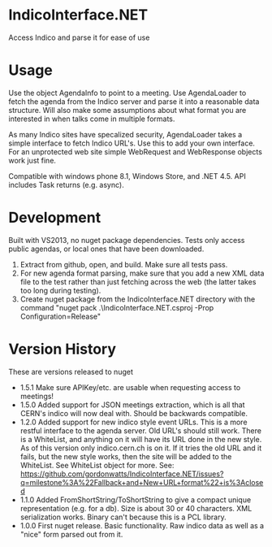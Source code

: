IndicoInterface.NET
===================

Access Indico and parse it for ease of use

Usage
=====

Use the object AgendaInfo to point to a meeting. Use AgendaLoader to fetch the agenda from the Indico server
and parse it into a reasonable data structure. Will also make some assumptions about what format you are interested
in when talks come in multiple formats.

As many Indico sites have specalized security, AgendaLoader takes a simple interface to fetch Indico URL's.
Use this to add your own interface. For an unprotected web site simple WebRequest and WebResponse objects work
just fine.

Compatible with windows phone 8.1, Windows Store, and .NET 4.5. API includes Task returns (e.g. async).

Development
===========

Built with VS2013, no nuget package dependencies. Tests only access public agendas, or local ones that have been
downloaded.

1. Extract from github, open, and build. Make sure all tests pass.
2. For new agenda format parsing, make sure that you add a new XML data file to the test rather than just fetching
   across the web (the latter takes too long during testing).
3. Create nuget package from the IndicoInterface.NET directory with the command
   "nuget pack .\IndicoInterface.NET.csproj -Prop Configuration=Release"

Version History
===============
These are versions released to nuget

* 1.5.1 Make sure APIKey/etc. are usable when requesting access to meetings!
* 1.5.0 Added support for JSON meetings extraction, which is all that CERN's indico will now deal with. Should
        be backwards compatible.
* 1.2.0   Added support for new indico style event URLs. This is a more restful interface to the agenda server.
        Old URL's should still work. There is a WhiteList, and anything on it will have its URL done in the new
		style. As of this version only indico.cern.ch is on it. If it tries the old URL and it fails, but the new
		style works, then the site will be added to the WhiteList. See WhiteList object for more.
		See: https://github.com/gordonwatts/IndicoInterface.NET/issues?q=milestone%3A%22Fallback+and+New+URL+format%22+is%3Aclosed
* 1.1.0   Added FromShortString/ToShortString to give a compact unique representation (e.g. for a db). Size is about
        30 or 40 characters.
		XML serialization works. Binary can't because this is a PCL library.
* 1.0.0	First nuget release. Basic functionality. Raw indico data as well as a "nice" form parsed out from it.

